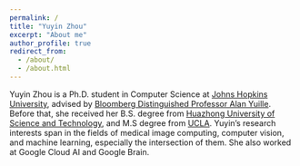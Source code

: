 ```yaml
---
permalink: /
title: "Yuyin Zhou"
excerpt: "About me"
author_profile: true
redirect_from: 
  - /about/
  - /about.html
---
```


Yuyin Zhou is a Ph.D. student in Computer Science at [Johns Hopkins University](https://www.jhu.edu/), advised by [Bloomberg Distinguished Professor Alan Yuille](http://www.cs.jhu.edu/~ayuille/). Before that, she received her B.S. degree from [Huazhong University of Science and Technology](https://en.wikipedia.org/wiki/Huazhong_University_of_Science_and_Technology), and M.S degree from [UCLA](https://www.ucla.edu/). Yuyin’s research interests span in the fields of medical image computing, computer vision, and machine learning, especially the intersection of them. She also worked at Google Cloud AI and Google Brain. 
